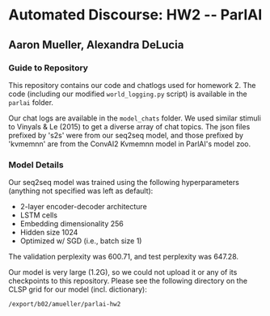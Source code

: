 # Automated Discourse: HW2 -- ParlAI
## Aaron Mueller, Alexandra DeLucia

### Guide to Repository
This repository contains our code and chatlogs used for homework 2. The code (including our modified `world_logging.py` script) is available in the `parlai` folder.

Our chat logs are available in the `model_chats` folder. We used similar stimuli to Vinyals & Le (2015) to get a diverse array of chat topics. The json files prefixed by 's2s' were from our seq2seq model, and those prefixed by 'kvmemnn' are from the ConvAI2 Kvmemnn model in ParlAI's model zoo.

### Model Details
Our seq2seq model was trained using the following hyperparameters (anything not specified was left as default):

- 2-layer encoder-decoder architecture
- LSTM cells
- Embedding dimensionality 256
- Hidden size 1024
- Optimized w/ SGD (i.e., batch size 1)

The validation perplexity was 600.71, and test perplexity was 647.28.

Our model is very large (1.2G), so we could not upload it or any of its checkpoints to this repository. Please see the following directory on the CLSP grid for our model (incl. dictionary):

`/export/b02/amueller/parlai-hw2`
